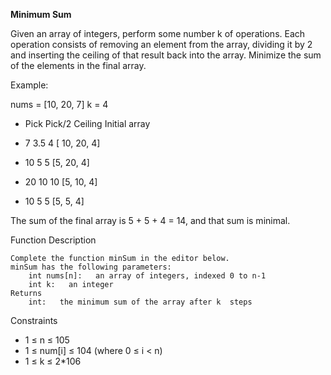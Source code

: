 **Minimum Sum**

Given an array of integers, perform some number k of operations. Each operation consists of removing an element from the array, dividing it by 2 and inserting the ceiling of that result back into the array. Minimize the sum of the elements in the final array.

Example:

nums = [10, 20, 7]
k = 4

*   Pick    Pick/2    Ceiling            Initial array 

*   7         3.5        4               [ 10, 20, 4]

*   10        5          5               [5, 20, 4]

*   20        10         10              [5, 10, 4]

*   10        5          5               [5, 5, 4]


The sum of the final array is 5 + 5 + 4 = 14,  and that sum is minimal.
  
Function Description

    Complete the function minSum in the editor below.
    minSum has the following parameters:
        int nums[n]:   an array of integers, indexed 0 to n-1
        int k:   an integer
    Returns
        int:   the minimum sum of the array after k  steps
Constraints
* 1 ≤ n ≤ 105
* 1 ≤ num[i]  ≤ 104  (where  0 ≤ i < n)
* 1 ≤ k ≤ 2*106